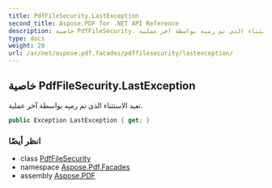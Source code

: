 ```yaml
---
title: PdfFileSecurity.LastException
second_title: Aspose.PDF for .NET API Reference
description: خاصية PdfFileSecurity. تعيد الاستثناء الذي تم رميه بواسطة آخر عملية
type: docs
weight: 20
url: /ar/net/aspose.pdf.facades/pdffilesecurity/lastexception/
---
```

## خاصية PdfFileSecurity.LastException

تعيد الاستثناء الذي تم رميه بواسطة آخر عملية.

```csharp
public Exception LastException { get; }
```

### انظر أيضًا

* class [PdfFileSecurity](../)
* namespace [Aspose.Pdf.Facades](../../../aspose.pdf.facades/)
* assembly [Aspose.PDF](../../../)